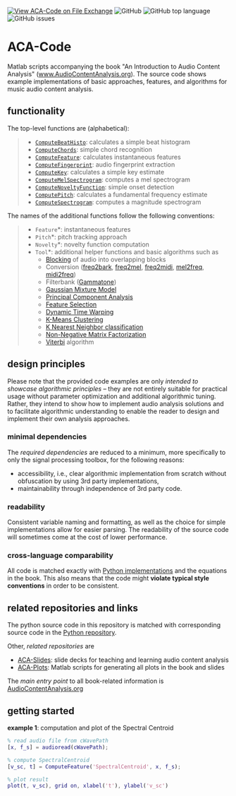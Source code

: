 [![View ACA-Code on File Exchange](https://www.mathworks.com/matlabcentral/images/matlab-file-exchange.svg)](https://www.mathworks.com/matlabcentral/fileexchange/104420-aca-code)
![GitHub](https://img.shields.io/github/license/alexanderlerch/ACA-Code)
![GitHub top language](https://img.shields.io/github/languages/top/alexanderlerch/ACA-Code)
![GitHub issues](https://img.shields.io/github/issues-raw/alexanderlerch/ACA-Code)

# ACA-Code
Matlab scripts accompanying the book "An Introduction to Audio Content Analysis" (www.AudioContentAnalysis.org). The source code shows example implementations of basic approaches, features, and algorithms for music audio content analysis.

## functionality
The top-level functions are (alphabetical):
> - [`ComputeBeatHisto`](https://github.com/alexanderlerch/ACA-Code/blob/master/ComputeBeatHisto.m): calculates a simple beat histogram
> - [`ComputeChords`](https://github.com/alexanderlerch/ACA-Code/blob/master/ComputeChords.m): simple chord recognition
> - [`ComputeFeature`](https://github.com/alexanderlerch/ACA-Code/blob/master/ComputeFeature.m): calculates instantaneous features 
> - [`ComputeFingerprint`](https://github.com/alexanderlerch/ACA-Code/blob/master/ComputeFingerprint.m): audio fingerprint extraction 
> - [`ComputeKey`](https://github.com/alexanderlerch/ACA-Code/blob/master/ComputeKey.m): calculates a simple key estimate
> - [`ComputeMelSpectrogram`](https://github.com/alexanderlerch/ACA-Code/blob/master/ComputeMelSpectrogram.m): computes a mel spectrogram
> - [`ComputeNoveltyFunction`](https://github.com/alexanderlerch/ACA-Code/blob/master/ComputeNoveltyFunction.m): simple onset detection
> - [`ComputePitch`](https://github.com/alexanderlerch/ACA-Code/blob/master/ComputePitch.m): calculates a fundamental frequency estimate
> - [`ComputeSpectrogram`](https://github.com/alexanderlerch/ACA-Code/blob/master/ComputeSpectrogram.m): computes a magnitude spectrogram

The names of the additional functions follow the following 
conventions:
> - `Feature`*: instantaneous features
> - `Pitch`*: pitch tracking approach
> - `Novelty`*: novelty function computation
> - `Tool`*: additional helper functions and basic algorithms such as 
>   - [Blocking](https://github.com/alexanderlerch/ACA-Code/blob/master/ToolBlockAudio.m) of audio into overlapping blocks
>   - Conversion ([freq2bark](https://github.com/alexanderlerch/ACA-Code/blob/masterToolFreq2Bark.m), [freq2mel](https://github.com/alexanderlerch/ACA-Code/blob/master/ToolFreq2Mel.m), [freq2midi](https://github.com/alexanderlerch/ACA-Code/blob/master/ToolFreq2Midi.m), [mel2freq](https://github.com/alexanderlerch/ACA-Code/blob/master/Mel2Freq.m), [midi2freq](https://github.com/alexanderlerch/ACA-Code/blob/master/ToolMidi2Freq.m))
>   - Filterbank ([Gammatone](https://github.com/alexanderlerch/ACA-Code/blob/master/ToolGammatoneFb.m))
>   - [Gaussian Mixture Model](https://github.com/alexanderlerch/ACA-Code/blob/master/ToolGmm.m)
>   - [Principal Component Analysis](https://github.com/alexanderlerch/ACA-Code/blob/master/ToolPca.m)
>   - [Feature Selection](https://github.com/alexanderlerch/ACA-Code/blob/master/ToolSeqFeatureSel.m)
>   - [Dynamic Time Warping](https://github.com/alexanderlerch/ACA-Code/blob/master/ToolSimpleDtw.m)
>   - [K-Means Clustering](https://github.com/alexanderlerch/ACA-Code/blob/master/ToolSimpleKmeans.m)
>   - [K Nearest Neighbor classification](https://github.com/alexanderlerch/ACA-Code/blob/master/ToolSimpleKnn.m)
>   - [Non-Negative Matrix Factorization](https://github.com/alexanderlerch/ACA-Code/blob/master/ToolSimpleNmf.m)
>   - [Viterbi](https://github.com/alexanderlerch/ACA-Code/blob/master/ToolViterbi.m) algorithm


## design principles
Please note that the provided code examples are only _intended to showcase 
algorithmic principles_ – they are not entirely suitable for practical usage without 
parameter optimization and additional algorithmic tuning. Rather, they intend to show how to implement audio analysis solutions and to facilitate algorithmic understanding to enable the reader to design and implement their own analysis approaches. 

### minimal dependencies
The _required dependencies_ are reduced to a minimum, more specifically to only the signal processing toolbox, for the following reasons:
* accessibility, i.e., clear algorithmic implementation from scratch without obfuscation by using 3rd party implementations,
* maintainability through independence of 3rd party code. 


### readability
Consistent variable naming and formatting, as well as the choice for simple implementations allow for easier parsing.
The readability of the source code will sometimes come at the cost of lower performance.

### cross-language comparability
All code is matched exactly with [Python implementations](https://www.github.com/alexanderlerch/pyACA) and the equations in the book. This also means that the code might **violate typical style conventions** in order to be consistent.

## related repositories and links
The python source code in this repository is matched with corresponding source code in the [Python repository](https://www.github.com/alexanderlerch/pyACA).

Other, _related repositories_ are
* [ACA-Slides](https://www.github.com/alexanderlerch/ACA-Slides): slide decks for teaching and learning audio content analysis
* [ACA-Plots](https://www.github.com/alexanderlerch/ACA-Plots): Matlab scripts for generating all plots in the book and slides

The _main entry point_ to all book-related information is [AudioContentAnalysis.org](https://www.AudioContentAnalysis.org)

## getting started

**example 1**: computation and plot of the Spectral Centroid

```matlab
% read audio file from cWavePath
[x, f_s] = audioread(cWavePath);

% compute SpectralCentroid
[v_sc, t] = ComputeFeature('SpectralCentroid', x, f_s);

% plot result
plot(t, v_sc), grid on, xlabel('t'), ylabel('v_sc')
```


